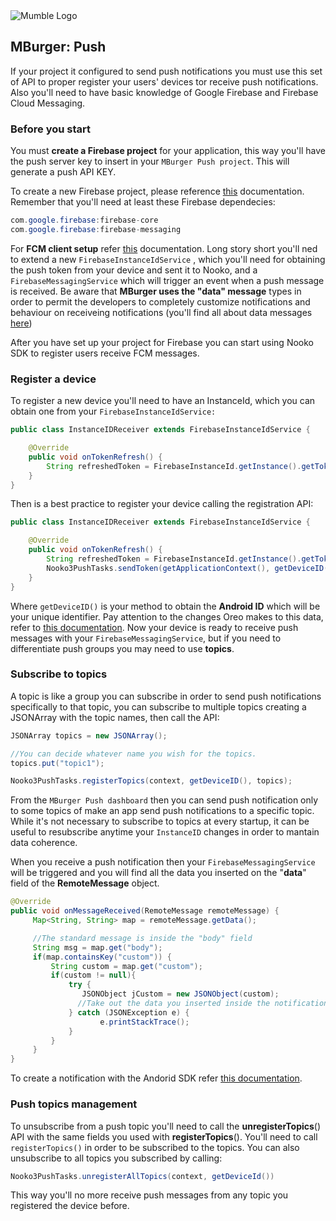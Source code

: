 <img src="https://mumbleideas.it/wp-content/uploads/2017/12/Mumble-anim-300.gif" alt="Mumble Logo" title="Mumble Logo">



## MBurger: Push

If your project it configured to send push notifications you must use this set of API to proper register your users' devices tor receive push notifications. Also you'll need to have basic knowledge of Google Firebase and Firebase Cloud Messaging.



### Before you start

You must **create a Firebase project** for your application, this way you'll have the push server key to insert in your `MBurger Push project`. This will generate a push API KEY.

To create a new Firebase project, please reference [this](https://firebase.google.com/docs/android/setup) documentation.
Remember that you'll need at least these Firebase dependecies:

```java
com.google.firebase:firebase-core
com.google.firebase:firebase-messaging
```

For **FCM client setup** refer [this](https://firebase.google.com/docs/cloud-messaging/android/client) documentation. Long story short you'll ned to extend a new `FirebaseInstanceIdService` , which you'll need for obtaining the push token from your device and sent it to Nooko, and a `FirebaseMessagingService`  which will trigger an event when a push message is received.
Be aware that **MBurger uses the "data" message** types in order to permit the developers to completely customize notifications and behaviour on receiveing notifications (you'll find all about data messages [here](https://firebase.google.com/docs/cloud-messaging/concept-options))

After you have set up your project for Firebase you can start using Nooko SDK to register users receive FCM messages.



### Register a device

To register a new device you'll need to have an InstanceId, which you can obtain one from your `FirebaseInstanceIdService:`

```java
public class InstanceIDReceiver extends FirebaseInstanceIdService {

    @Override
    public void onTokenRefresh() {
        String refreshedToken = FirebaseInstanceId.getInstance().getToken();
    }
}
```

 Then is a best practice to register your device calling the registration API:

```java
public class InstanceIDReceiver extends FirebaseInstanceIdService {

    @Override
    public void onTokenRefresh() {
        String refreshedToken = FirebaseInstanceId.getInstance().getToken();
        Nooko3PushTasks.sendToken(getApplicationContext(), getDeviceID(), refreshedToken);
    }
}
```

Where `getDeviceID()` is your method to obtain the **Android ID**  which will be your unique identifier. Pay attention to the changes Oreo makes to this data, refer to [this documentation](https://developer.android.com/reference/android/provider/Settings.Secure#ANDROID_ID).
Now your device is ready to receive push messages with your `FirebaseMessagingService`, but if you need to differentiate push groups you may need to use **topics**.



### Subscribe to topics

A topic is like a group you can subscribe in order to send push notifications specifically to that topic, you can subscribe to multiple topics creating a JSONArray with the topic names, then call the API:

```java
JSONArray topics = new JSONArray();

//You can decide whatever name you wish for the topics.
topics.put("topic1");

Nooko3PushTasks.registerTopics(context, getDeviceID(), topics);
```

From the `MBurger Push dashboard` then you can send push notification only to some topics of make an app send push notifications to a specific topic. While it's not necessary to subscribe to topics at every startup, it can be useful to resubscribe anytime your `InstanceID` changes in order to mantain data coherence.

When you receive a push notification then your `FirebaseMessagingService` will be triggered and you will find all the data you inserted on the "**data**" field of the **RemoteMessage** object.

```java
@Override
public void onMessageReceived(RemoteMessage remoteMessage) {
     Map<String, String> map = remoteMessage.getData();

     //The standard message is inside the "body" field
     String msg = map.get("body");
     if(map.containsKey("custom")) {
         String custom = map.get("custom");
         if(custom != null){
             try {
                JSONObject jCustom = new JSONObject(custom);
			   //Take out the data you inserted inside the notification and create your notification with Android SDK.
             } catch (JSONException e) {
                    e.printStackTrace();
             }
         }
     }
}
```

To create a notification with the Andorid SDK refer [this documentation](https://developer.android.com/training/notify-user/build-notification).



### Push topics management

To unsubscribe from a push topic you'll need to call the **unregisterTopics**() API with the same fields you used with **registerTopics**(). You'll need to call `registerTopics()` in order to be subscribed to the topics.
You can also unsubscribe to all topics you subscribed by calling:

```java
Nooko3PushTasks.unregisterAllTopics(context, getDeviceId())
```

This way you'll no more receive push messages from any topic you registered the device before.

